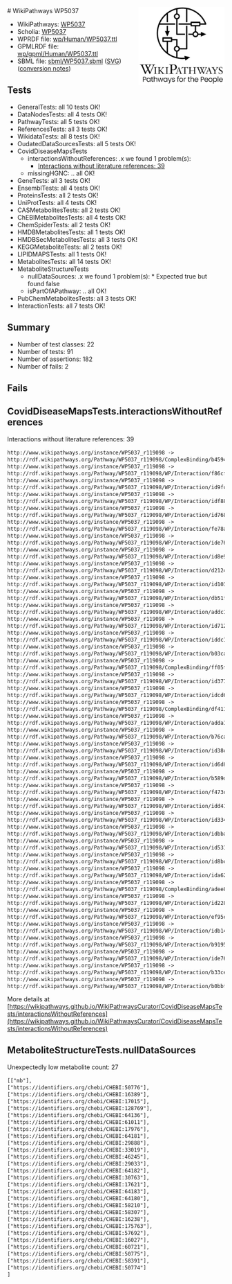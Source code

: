 <img style="float: right; width: 200px" src="../logo.png" />
# WikiPathways WP5037

* WikiPathways: [WP5037](https://identifiers.org/wikipathways:WP5037)
* Scholia: [WP5037](https://scholia.toolforge.org/wikipathways/WP5037)
* WPRDF file: [wp/Human/WP5037.ttl](../wp/Human/WP5037.ttl)
* GPMLRDF file: [wp/gpml/Human/WP5037.ttl](../wp/gpml/Human/WP5037.ttl)
* SBML file: [sbml/WP5037.sbml](../sbml/WP5037.sbml) ([SVG](../sbml/WP5037.svg)) ([conversion notes](../sbml/WP5037.txt))

## Tests
* GeneralTests: all 10 tests OK!
* DataNodesTests: all 4 tests OK!
* PathwayTests: all 5 tests OK!
* ReferencesTests: all 3 tests OK!
* WikidataTests: all 8 tests OK!
* OudatedDataSourcesTests: all 5 tests OK!
* CovidDiseaseMapsTests
    * interactionsWithoutReferences: .x we found 1 problem(s):
        * [Interactions without literature references: 39](#9701cd28)
    * missingHGNC: .. all OK!
* GeneTests: all 3 tests OK!
* EnsemblTests: all 4 tests OK!
* ProteinsTests: all 2 tests OK!
* UniProtTests: all 4 tests OK!
* CASMetabolitesTests: all 2 tests OK!
* ChEBIMetabolitesTests: all 4 tests OK!
* ChemSpiderTests: all 2 tests OK!
* HMDBMetabolitesTests: all 1 tests OK!
* HMDBSecMetabolitesTests: all 3 tests OK!
* KEGGMetaboliteTests: all 2 tests OK!
* LIPIDMAPSTests: all 1 tests OK!
* MetabolitesTests: all 14 tests OK!
* MetaboliteStructureTests
    * nullDataSources: .x we found 1 problem(s):
            * Expected true but found false
    * isPartOfAPathway: .. all OK!
* PubChemMetabolitesTests: all 3 tests OK!
* InteractionTests: all 7 tests OK!


## Summary

* Number of test classes: 22
* Number of tests: 91
* Number of assertions: 182
* Number of fails: 2

## Fails

<a name="9701cd28" />

## CovidDiseaseMapsTests.interactionsWithoutReferences

Interactions without literature references: 39
```
http://www.wikipathways.org/instance/WP5037_r119098 -> http://rdf.wikipathways.org/Pathway/WP5037_r119098/ComplexBinding/b4594
http://www.wikipathways.org/instance/WP5037_r119098 -> http://rdf.wikipathways.org/Pathway/WP5037_r119098/WP/Interaction/f86cf
http://www.wikipathways.org/instance/WP5037_r119098 -> http://rdf.wikipathways.org/Pathway/WP5037_r119098/WP/Interaction/id9fc8c21d
http://www.wikipathways.org/instance/WP5037_r119098 -> http://rdf.wikipathways.org/Pathway/WP5037_r119098/WP/Interaction/idf8860dfe
http://www.wikipathways.org/instance/WP5037_r119098 -> http://rdf.wikipathways.org/Pathway/WP5037_r119098/WP/Interaction/id768cdc78
http://www.wikipathways.org/instance/WP5037_r119098 -> http://rdf.wikipathways.org/Pathway/WP5037_r119098/WP/Interaction/fe78a
http://www.wikipathways.org/instance/WP5037_r119098 -> http://rdf.wikipathways.org/Pathway/WP5037_r119098/WP/Interaction/ide76bb914_2
http://www.wikipathways.org/instance/WP5037_r119098 -> http://rdf.wikipathways.org/Pathway/WP5037_r119098/WP/Interaction/id8e9a4175
http://www.wikipathways.org/instance/WP5037_r119098 -> http://rdf.wikipathways.org/Pathway/WP5037_r119098/WP/Interaction/d2124
http://www.wikipathways.org/instance/WP5037_r119098 -> http://rdf.wikipathways.org/Pathway/WP5037_r119098/WP/Interaction/id103fc351
http://www.wikipathways.org/instance/WP5037_r119098 -> http://rdf.wikipathways.org/Pathway/WP5037_r119098/WP/Interaction/db51f
http://www.wikipathways.org/instance/WP5037_r119098 -> http://rdf.wikipathways.org/Pathway/WP5037_r119098/WP/Interaction/addc1
http://www.wikipathways.org/instance/WP5037_r119098 -> http://rdf.wikipathways.org/Pathway/WP5037_r119098/WP/Interaction/id712285a9
http://www.wikipathways.org/instance/WP5037_r119098 -> http://rdf.wikipathways.org/Pathway/WP5037_r119098/WP/Interaction/iddc1ae2be
http://www.wikipathways.org/instance/WP5037_r119098 -> http://rdf.wikipathways.org/Pathway/WP5037_r119098/WP/Interaction/b03ca
http://www.wikipathways.org/instance/WP5037_r119098 -> http://rdf.wikipathways.org/Pathway/WP5037_r119098/ComplexBinding/ff05f
http://www.wikipathways.org/instance/WP5037_r119098 -> http://rdf.wikipathways.org/Pathway/WP5037_r119098/WP/Interaction/id3774f519
http://www.wikipathways.org/instance/WP5037_r119098 -> http://rdf.wikipathways.org/Pathway/WP5037_r119098/WP/Interaction/idcd6d33
http://www.wikipathways.org/instance/WP5037_r119098 -> http://rdf.wikipathways.org/Pathway/WP5037_r119098/ComplexBinding/df411
http://www.wikipathways.org/instance/WP5037_r119098 -> http://rdf.wikipathways.org/Pathway/WP5037_r119098/WP/Interaction/adda1
http://www.wikipathways.org/instance/WP5037_r119098 -> http://rdf.wikipathways.org/Pathway/WP5037_r119098/WP/Interaction/b76ca
http://www.wikipathways.org/instance/WP5037_r119098 -> http://rdf.wikipathways.org/Pathway/WP5037_r119098/WP/Interaction/id38c38332
http://www.wikipathways.org/instance/WP5037_r119098 -> http://rdf.wikipathways.org/Pathway/WP5037_r119098/WP/Interaction/id6d862aa1
http://www.wikipathways.org/instance/WP5037_r119098 -> http://rdf.wikipathways.org/Pathway/WP5037_r119098/WP/Interaction/b589d
http://www.wikipathways.org/instance/WP5037_r119098 -> http://rdf.wikipathways.org/Pathway/WP5037_r119098/WP/Interaction/f473c
http://www.wikipathways.org/instance/WP5037_r119098 -> http://rdf.wikipathways.org/Pathway/WP5037_r119098/WP/Interaction/idd41328ef
http://www.wikipathways.org/instance/WP5037_r119098 -> http://rdf.wikipathways.org/Pathway/WP5037_r119098/WP/Interaction/id3343dfba
http://www.wikipathways.org/instance/WP5037_r119098 -> http://rdf.wikipathways.org/Pathway/WP5037_r119098/WP/Interaction/idbbaf64e
http://www.wikipathways.org/instance/WP5037_r119098 -> http://rdf.wikipathways.org/Pathway/WP5037_r119098/WP/Interaction/id531d4253
http://www.wikipathways.org/instance/WP5037_r119098 -> http://rdf.wikipathways.org/Pathway/WP5037_r119098/WP/Interaction/id8bc5fdee
http://www.wikipathways.org/instance/WP5037_r119098 -> http://rdf.wikipathways.org/Pathway/WP5037_r119098/WP/Interaction/ida62d94e4
http://www.wikipathways.org/instance/WP5037_r119098 -> http://rdf.wikipathways.org/Pathway/WP5037_r119098/ComplexBinding/adee8
http://www.wikipathways.org/instance/WP5037_r119098 -> http://rdf.wikipathways.org/Pathway/WP5037_r119098/WP/Interaction/id2284bc05
http://www.wikipathways.org/instance/WP5037_r119098 -> http://rdf.wikipathways.org/Pathway/WP5037_r119098/WP/Interaction/ef95c
http://www.wikipathways.org/instance/WP5037_r119098 -> http://rdf.wikipathways.org/Pathway/WP5037_r119098/WP/Interaction/idb14b0578
http://www.wikipathways.org/instance/WP5037_r119098 -> http://rdf.wikipathways.org/Pathway/WP5037_r119098/WP/Interaction/b9195
http://www.wikipathways.org/instance/WP5037_r119098 -> http://rdf.wikipathways.org/Pathway/WP5037_r119098/WP/Interaction/ide76bb914_1
http://www.wikipathways.org/instance/WP5037_r119098 -> http://rdf.wikipathways.org/Pathway/WP5037_r119098/WP/Interaction/b33ce
http://www.wikipathways.org/instance/WP5037_r119098 -> http://rdf.wikipathways.org/Pathway/WP5037_r119098/WP/Interaction/b0bbf
```

More details at [https://wikipathways.github.io/WikiPathwaysCurator/CovidDiseaseMapsTests/interactionsWithoutReferences](https://wikipathways.github.io/WikiPathwaysCurator/CovidDiseaseMapsTests/interactionsWithoutReferences)

<a name="919041af" />

## MetaboliteStructureTests.nullDataSources

Unexpectedly low metabolite count: 27
```
[["mb"],
["https://identifiers.org/chebi/CHEBI:50776"],
["https://identifiers.org/chebi/CHEBI:16389"],
["https://identifiers.org/chebi/CHEBI:17015"],
["https://identifiers.org/chebi/CHEBI:128769"],
["https://identifiers.org/chebi/CHEBI:64136"],
["https://identifiers.org/chebi/CHEBI:61011"],
["https://identifiers.org/chebi/CHEBI:17976"],
["https://identifiers.org/chebi/CHEBI:64181"],
["https://identifiers.org/chebi/CHEBI:29888"],
["https://identifiers.org/chebi/CHEBI:33019"],
["https://identifiers.org/chebi/CHEBI:46245"],
["https://identifiers.org/chebi/CHEBI:29033"],
["https://identifiers.org/chebi/CHEBI:64182"],
["https://identifiers.org/chebi/CHEBI:30763"],
["https://identifiers.org/chebi/CHEBI:17621"],
["https://identifiers.org/chebi/CHEBI:64183"],
["https://identifiers.org/chebi/CHEBI:64180"],
["https://identifiers.org/chebi/CHEBI:58210"],
["https://identifiers.org/chebi/CHEBI:58307"],
["https://identifiers.org/chebi/CHEBI:16238"],
["https://identifiers.org/chebi/CHEBI:175763"],
["https://identifiers.org/chebi/CHEBI:57692"],
["https://identifiers.org/chebi/CHEBI:16027"],
["https://identifiers.org/chebi/CHEBI:60721"],
["https://identifiers.org/chebi/CHEBI:50775"],
["https://identifiers.org/chebi/CHEBI:58391"],
["https://identifiers.org/chebi/CHEBI:50774"]
]
```

